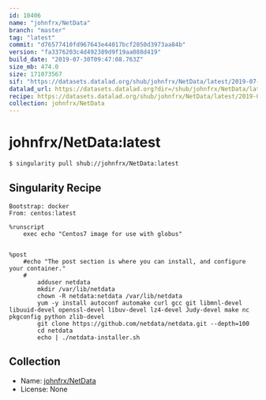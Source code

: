 ```yaml
---
id: 10406
name: "johnfrx/NetData"
branch: "master"
tag: "latest"
commit: "d76577410fd967643e44017bcf2050d3973aa84b"
version: "fa3376203c4d492389d9f19aa088d419"
build_date: "2019-07-30T09:47:08.763Z"
size_mb: 474.0
size: 171073567
sif: "https://datasets.datalad.org/shub/johnfrx/NetData/latest/2019-07-30-d7657741-fa337620/fa3376203c4d492389d9f19aa088d419.sif"
datalad_url: https://datasets.datalad.org?dir=/shub/johnfrx/NetData/latest/2019-07-30-d7657741-fa337620/
recipe: https://datasets.datalad.org/shub/johnfrx/NetData/latest/2019-07-30-d7657741-fa337620/Singularity
collection: johnfrx/NetData
---
```


# johnfrx/NetData:latest

```bash
$ singularity pull shub://johnfrx/NetData:latest
```

## Singularity Recipe

```singularity
Bootstrap: docker
From: centos:latest

%runscript
    exec echo "Centos7 image for use with globus"


%post
    #echo "The post section is where you can install, and configure your container."
    #
        adduser netdata
        mkdir /var/lib/netdata
        chown -R netdata:netdata /var/lib/netdata
        yum -y install autoconf automake curl gcc git libmnl-devel libuuid-devel openssl-devel libuv-devel lz4-devel Judy-devel make nc pkgconfig python zlib-devel
        git clone https://github.com/netdata/netdata.git --depth=100
        cd netdata
        echo | ./netdata-installer.sh
```

## Collection

 - Name: [johnfrx/NetData](https://github.com/johnfrx/NetData)
 - License: None

